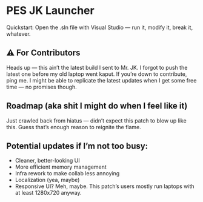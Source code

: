 # PES JK Launcher
Quickstart:
Open the .sln file with Visual Studio — run it, modify it, break it, whatever.

## ⚠️ For Contributors
Heads up — this ain’t the latest build I sent to Mr. JK. I forgot to push the latest one before my old laptop went kaput.
If you’re down to contribute, ping me. I might be able to replicate the latest updates when I get some free time — no promises though.

## Roadmap (aka shit I might do when I feel like it)
Just crawled back from hiatus — didn’t expect this patch to blow up like this. Guess that’s enough reason to reignite the flame.
## Potential updates if I’m not too busy:
- Cleaner, better-looking UI
- More efficient memory management
- Infra rework to make collab less annoying
- Localization (yea, maybe)
- Responsive UI? Meh, maybe. This patch’s users mostly run laptops with at least 1280x720 anyway.

